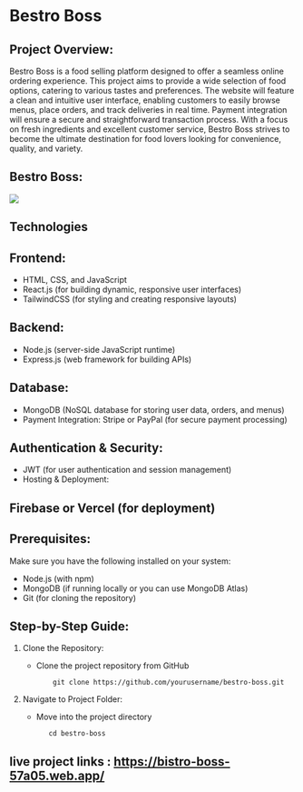 # Bestro Boss
## Project Overview:
Bestro Boss is a food selling platform designed to offer a seamless online ordering experience. This project aims to provide a wide selection of food options, catering to various tastes and preferences. The website will feature a clean and intuitive user interface, enabling customers to easily browse menus, place orders, and track deliveries in real time. Payment integration will ensure a secure and straightforward transaction process. With a focus on fresh ingredients and excellent customer service, Bestro Boss strives to become the ultimate destination for food lovers looking for convenience, quality, and variety.

## Bestro Boss:
<div>
  <img src="https://i.ibb.co.com/9DHPWNw/bestro-boss.png"/>
</div>

##  Technologies
## Frontend:
- HTML, CSS, and JavaScript
- React.js (for building dynamic, responsive user interfaces)
- TailwindCSS (for styling and creating responsive layouts)
  
## Backend:
- Node.js (server-side JavaScript runtime)
- Express.js (web framework for building APIs)
  
## Database:
- MongoDB (NoSQL database for storing user data, orders, and menus)
- Payment Integration: Stripe or PayPal (for secure payment processing)

## Authentication & Security:
- JWT (for user authentication and session management)
- Hosting & Deployment:

## Firebase or Vercel (for deployment)

## Prerequisites:

Make sure you have the following installed on your system:
- Node.js (with npm)
- MongoDB (if running locally or you can use MongoDB Atlas)
- Git (for cloning the repository)

## Step-by-Step Guide:
1. Clone the Repository:
   - Clone the project repository from GitHub
     
             git clone https://github.com/yourusername/bestro-boss.git
     
2. Navigate to Project Folder:
   - Move into the project directory
     
            cd bestro-boss

  

## live project links : https://bistro-boss-57a05.web.app/


